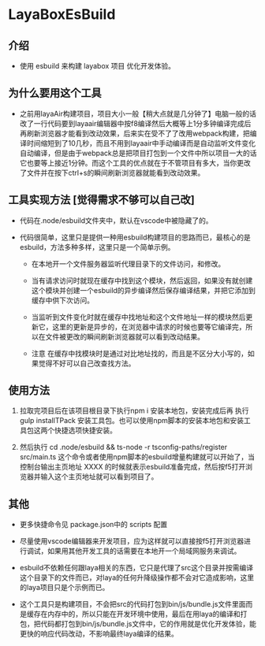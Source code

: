 # LayaBoxEsBuild

##  介绍

- 使用 esbuild 来构建 layabox 项目 优化开发体验。

## 为什么要用这个工具

- 之前用layaAir构建项目，项目大小一般【稍大点就是几分钟了】电脑一般的话改了一行代码要到layaair编辑器中按f8编译然后大概等上1分多钟编译完成后再刷新浏览器才能看到改动效果，后来实在受不了了改用webpack构建，把编译时间缩短到了10几秒，而且不用到layaair中手动编译而是自动监听文件变化自动编译，但是由于webpack总是把项目打包到一个文件中所以项目一大的话它也要等上接近1分钟。而这个工具的优点就在于不管项目有多大，当你更改了文件并在按下ctrl+s的瞬间刷新浏览器就能看到改动效果。

## 工具实现方法 [觉得需求不够可以自己改]

- 代码在.node/esbuild文件夹中，默认在vscode中被隐藏了的。

- 代码很简单，这里只是提供一种用esbuild构建项目的思路而已，最核心的是esbuild，方法多种多样，这里只是一个简单示例。

  - 在本地开一个文件服务器监听代理目录下的文件访问，和修改。

  - 当有请求访问时就现在缓存中找到这个模块，然后返回，如果没有就创建这个模块并创建一个esbuild的异步编译然后保存编译结果，并把它添加到缓存中供下次访问。

  - 当监听到文件变化时就在缓存中找地址和这个文件地址一样的模块然后更新它，这里的更新是异步的，在浏览器中请求的时候也要等它编译完，所以在文件被更改的瞬间刷新浏览器就可以看到改动结果。

  - 注意 在缓存中找模块时是通过对比地址找的，而且是不区分大小写的，如果觉得不好可以自己改查找方法。

## 使用方法

1. 拉取完项目后在该项目根目录下执行npm i 安装本地包，安装完成后再 执行 gulp installTPack 安装工具包。也可以使用npm脚本的安装本地包和安装工具包这两个快捷选项快捷安装。

2. 然后执行 cd .node/esbuild && ts-node -r tsconfig-paths/register src/main.ts 这个命令或者使用npm脚本的esbuild增量构建就可以开始了，当控制台输出主页地址 XXXX 的时候就表示esbuild准备完成，然后按f5打开浏览器并输入这个主页地址就可以看到项目了。

## 其他

- 更多快捷命令见 package.json中的 scripts 配置

- 尽量使用vscode编辑器来开发项目，应为这样就可以直接按f5打开浏览器进行调试，如果用其他开发工具的话需要在本地开一个局域网服务来调试。

- esbuild不依赖任何跟laya相关的东西，它只是代理了src这个目录并按需编译这个目录下的文件而已，对laya的任何升降级操作都不会对它造成影响，这里的laya项目只是个示例而已。

- 这个工具只是构建项目，不会把src的代码打包到bin/js/bundle.js文件里面而是缓存在内存中的，所以只能在开发环境中使用，最后在用laya的编译和打包，把代码都打包到bin/js/bundle.js文件中，它的作用就是优化开发体验，能更快的响应代码改动，不影响最终laya编译的结果。
